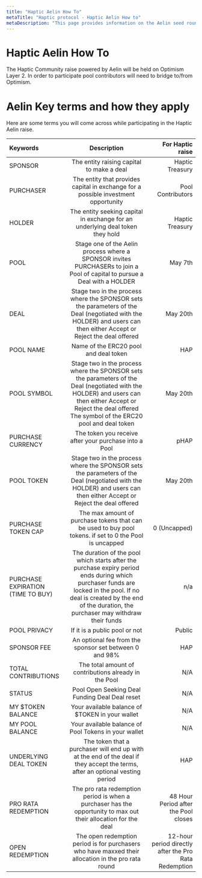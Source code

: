 ```yaml
---
title: "Haptic Aelin How To"
metaTitle: "Haptic protocol - Haptic Aelin How to"
metaDescription: "This page provides information on the Aelin seed round"
---
```


# Haptic Aelin How To

The Haptic Community raise powered by Aelin will be held on Optimism Layer 2. In order to participate pool contributors will need to bridge to/from Optimism. 

# Aelin Key terms and how they apply

Here are some terms you will come across while participating in the Haptic Aelin raise.


| Keywords      | Description |  For Haptic raise     |
| :---        |    :----:   |          ---: |        
| SPONSOR     | The entity raising capital to make a deal     |  Haptic Treasury   | 
| PURCHASER    | The entity that provides capital in exchange for a possible investment opportunity   |Pool Contributors      | 
| HOLDER  | The entity seeking capital in exchange for an underlying deal token they hold       |  Haptic Treasury      | 
| POOL   | Stage one of the Aelin process where a SPONSOR invites PURCHASERs to join a Pool of capital to pursue a Deal with a HOLDER      | May 7th      | 
| DEAL   | Stage two in the process where the SPONSOR sets the parameters of the Deal (negotiated with the HOLDER) and users can then either Accept or Reject the deal offered        |  May 20th      | 
| POOL NAME   | Name of the ERC20 pool and deal token       | HAP    | 
| POOL SYMBOL   | Stage two in the process where the SPONSOR sets the parameters of the Deal (negotiated with the HOLDER) and users can then either Accept or Reject the deal offered The symbol of the ERC20 pool and deal token       |  May 20th      | 
| PURCHASE CURRENCY   | The token you receive after your purchase into a Pool|  pHAP     | 
| POOL TOKEN   | Stage two in the process where the SPONSOR sets the parameters of the Deal (negotiated with the HOLDER) and users can then either Accept or Reject the deal offered        |  May 20th      | 
| PURCHASE TOKEN CAP   | The max amount of purchase tokens that can be used to buy pool tokens. if set to 0 the Pool is uncapped     |  0 (Uncapped)      | 
| PURCHASE EXPIRATION (TIME TO BUY)   | The duration of the pool which starts after the purchase expiry period ends during which purchaser funds are locked in the pool. If no deal is created by the end of the duration, the purchaser may withdraw their funds   |  n/a     | 
| POOL PRIVACY   | If it is a public pool or not    | Public    | 
| SPONSOR FEE   | An optional fee from the sponsor set between 0 and 98%       | HAP    | 
| TOTAL CONTRIBUTIONS  | The total amount of contributions already in the Pool       | N/A    | 
|  STATUS   | Pool Open   Seeking Deal  Funding Deal Deal reset   | N/A    | 
| MY $TOKEN BALANCE   | Your available balance of $TOKEN in your wallet      | N/A    | 
| MY POOL BALANCE   | Your available balance of Pool Tokens in your wallet      | N/A    | 
| UNDERLYING DEAL TOKEN  | The token that a purchaser will end up with at the end of the deal if they accept the terms, after an optional vesting period      | HAP    | 
| PRO RATA REDEMPTION | The pro rata redemption period is when a purchaser has the opportunity to max out their allocation for the deal      | 48 Hour Period after the Pool closes   | 
| OPEN REDEMPTION   | The open redemption period is for purchasers who have maxxed their allocation in the pro rata round    | 12-hour period directly after the Pro Rata Redemption    | 
